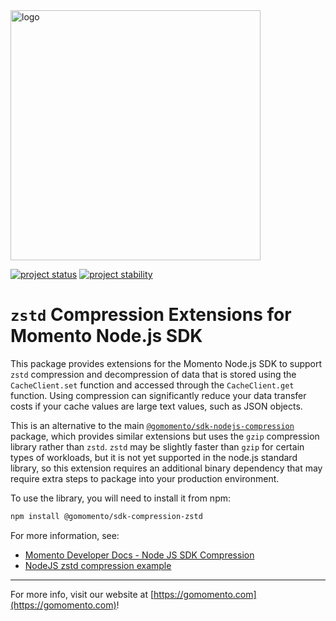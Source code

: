 <img src="https://docs.momentohq.com/img/momento-logo-forest.svg" alt="logo" width="400"/>

[![project status](https://momentohq.github.io/standards-and-practices/badges/project-status-official.svg)](https://github.com/momentohq/standards-and-practices/blob/main/docs/momento-on-github.md)
[![project stability](https://momentohq.github.io/standards-and-practices/badges/project-stability-stable.svg)](https://github.com/momentohq/standards-and-practices/blob/main/docs/momento-on-github.md)


# `zstd` Compression Extensions for Momento Node.js SDK

This package provides extensions for the Momento Node.js SDK to support `zstd` compression and decompression of data that
is stored using the `CacheClient.set` function and accessed through the `CacheClient.get` function. Using compression
can significantly reduce your data transfer costs if your cache values are large text values, such as JSON objects.

This is an alternative to the main [`@gomomento/sdk-nodejs-compression`](https://github.com/momentohq/client-sdk-javascript/tree/main/packages/client-sdk-nodejs-compression) package, which provides similar extensions but uses the `gzip` compression library rather than `zstd`.  `zstd` may be slightly faster than `gzip` for certain types of workloads, but it is not yet supported in the node.js standard library, so this extension requires an additional binary dependency that may require extra steps to package into your production environment.

To use the library, you will need to install it from npm:

```bash
npm install @gomomento/sdk-compression-zstd
```

For more information, see:

* [Momento Developer Docs - Node JS SDK Compression](https://docs.momentohq.com/sdks/nodejs/compression.html)
* [NodeJS zstd compression example](https://github.com/momentohq/client-sdk-javascript/tree/main/examples/nodejs/compression-zstd)

----------------------------------------------------------------------------------------
For more info, visit our website at [https://gomomento.com](https://gomomento.com)!
